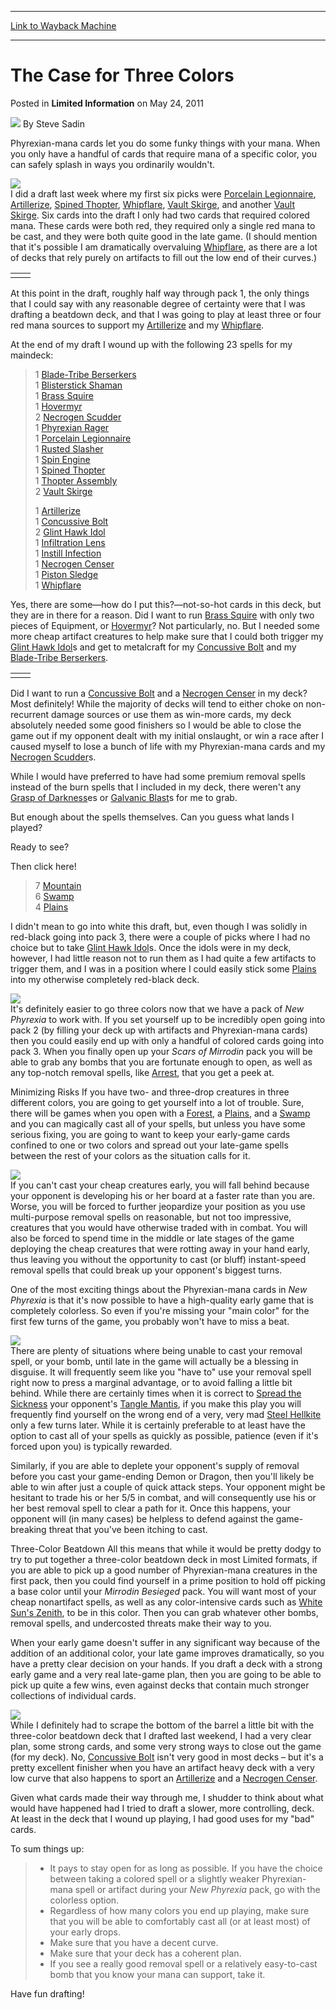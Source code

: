 
---
[Link to Wayback Machine](https://web.archive.org/web/20211023151025/https://magic.wizards.com/en/articles/archive/limited-information/case-three-colors-2011-05-23)

[_metadata_:author]:- "Steve Sadin"
[_metadata_:description]:- "Phyrexian-mana cards let you do some funky things with your mana. When you only have a handful of cards that require mana of a specific color, you can safely splash in ways you ordinarily wouldn't.I did a draft last week where my first six picks were Porcelain Legionnaire, Artillerize, Spined Thopter, Whipflare, Vault Skirge, and another Vault Skirge. Six cards into the draft"
[_metadata_:generator]:- "Drupal 7 (http://drupal.org)"
[_metadata_:node]:- "192281"
[_metadata_:path_date]:- "2011-05-23"
[_metadata_:publish_date]:- "2011-05-24"
[_metadata_:source]:- "div-main-content"
[_metadata_:title]:- "The Case for Three Colors"
[_metadata_:wayback_capture_timestamp]:- "2021-10-23 15:10:25"
[_metadata_:wayback_raw_url]:- "https://web.archive.org/web/20211023151025id_/https://magic.wizards.com/en/articles/archive/limited-information/case-three-colors-2011-05-23"
[_metadata_:wayback_url]:- "https://magic.wizards.com/en/articles/archive/limited-information/case-three-colors-2011-05-23"
---


The Case for Three Colors
=========================



 Posted in **Limited Information**
 on May 24, 2011 






![](https://media.magic.wizards.com/styles/auth_small/public/images/person/authorpic_SteveSadin.jpg)
By Steve Sadin











Phyrexian-mana cards let you do some funky things with your mana. When you only have a handful of cards that require mana of a specific color, you can safely splash in ways you ordinarily wouldn't.

![](https://media.wizards.com/images/magic/daily/li/li144_pMana.jpg)  
I did a draft last week where my first six picks were [Porcelain Legionnaire](https://gatherer.wizards.com/Pages/Card/Details.aspx?name=Porcelain+Legionnaire), [Artillerize](https://gatherer.wizards.com/Pages/Card/Details.aspx?name=Artillerize), [Spined Thopter](https://gatherer.wizards.com/Pages/Card/Details.aspx?name=Spined+Thopter), [Whipflare](https://gatherer.wizards.com/Pages/Card/Details.aspx?name=Whipflare), [Vault Skirge](https://gatherer.wizards.com/Pages/Card/Details.aspx?name=Vault+Skirge), and another [Vault Skirge](https://gatherer.wizards.com/Pages/Card/Details.aspx?name=Vault+Skirge). Six cards into the draft I only had two cards that required colored mana. These cards were both red, they required only a single red mana to be cast, and they were both quite good in the late game. (I should mention that it's possible I am dramatically overvaluing [Whipflare](https://gatherer.wizards.com/Pages/Card/Details.aspx?name=Whipflare), as there are a lot of decks that rely purely on artifacts to fill out the low end of their curves.)



|  |  |
| --- | --- |
|  |  |

At this point in the draft, roughly half way through pack 1, the only things that I could say with any reasonable degree of certainty were that I was drafting a beatdown deck, and that I was going to play at least three or four red mana sources to support my [Artillerize](https://gatherer.wizards.com/Pages/Card/Details.aspx?name=Artillerize) and my [Whipflare](https://gatherer.wizards.com/Pages/Card/Details.aspx?name=Whipflare).

At the end of my draft I wound up with the following 23 spells for my maindeck:


> 1 [Blade-Tribe Berserkers](https://gatherer.wizards.com/Pages/Card/Details.aspx?name=Blade-Tribe+Berserkers)  
>  1 [Blisterstick Shaman](https://gatherer.wizards.com/Pages/Card/Details.aspx?name=Blisterstick+Shaman)  
>  1 [Brass Squire](https://gatherer.wizards.com/Pages/Card/Details.aspx?name=Brass+Squire)  
>  1 [Hovermyr](https://gatherer.wizards.com/Pages/Card/Details.aspx?name=Hovermyr)  
>  2 [Necrogen Scudder](https://gatherer.wizards.com/Pages/Card/Details.aspx?name=Necrogen+Scudder)  
>  1 [Phyrexian Rager](https://gatherer.wizards.com/Pages/Card/Details.aspx?name=Phyrexian+Rager)  
>  1 [Porcelain Legionnaire](https://gatherer.wizards.com/Pages/Card/Details.aspx?name=Porcelain+Legionnaire)  
>  1 [Rusted Slasher](https://gatherer.wizards.com/Pages/Card/Details.aspx?name=Rusted+Slasher)  
>  1 [Spin Engine](https://gatherer.wizards.com/Pages/Card/Details.aspx?name=Spin+Engine)  
>  1 [Spined Thopter](https://gatherer.wizards.com/Pages/Card/Details.aspx?name=Spined+Thopter)  
>  1 [Thopter Assembly](https://gatherer.wizards.com/Pages/Card/Details.aspx?name=Thopter+Assembly)  
>  2 [Vault Skirge](https://gatherer.wizards.com/Pages/Card/Details.aspx?name=Vault+Skirge)
> 
> 1 [Artillerize](https://gatherer.wizards.com/Pages/Card/Details.aspx?name=Artillerize)  
>  1 [Concussive Bolt](https://gatherer.wizards.com/Pages/Card/Details.aspx?name=Concussive+Bolt)  
>  2 [Glint Hawk Idol](https://gatherer.wizards.com/Pages/Card/Details.aspx?name=Glint+Hawk+Idol)  
>  1 [Infiltration Lens](https://gatherer.wizards.com/Pages/Card/Details.aspx?name=Infiltration+Lens)  
>  1 [Instill Infection](https://gatherer.wizards.com/Pages/Card/Details.aspx?name=Instill+Infection)  
>  1 [Necrogen Censer](https://gatherer.wizards.com/Pages/Card/Details.aspx?name=Necrogen+Censer)  
>  1 [Piston Sledge](https://gatherer.wizards.com/Pages/Card/Details.aspx?name=Piston+Sledge)  
>  1 [Whipflare](https://gatherer.wizards.com/Pages/Card/Details.aspx?name=Whipflare)
> 
> 

Yes, there are some—how do I put this?—not-so-hot cards in this deck, but they are in there for a reason. Did I want to run [Brass Squire](https://gatherer.wizards.com/Pages/Card/Details.aspx?name=Brass+Squire) with only two pieces of Equipment, or [Hovermyr](https://gatherer.wizards.com/Pages/Card/Details.aspx?name=Hovermyr)? Not particularly, no. But I needed some more cheap artifact creatures to help make sure that I could both trigger my [Glint Hawk Idol](https://gatherer.wizards.com/Pages/Card/Details.aspx?name=Glint+Hawk+Idol)s and get to metalcraft for my [Concussive Bolt](https://gatherer.wizards.com/Pages/Card/Details.aspx?name=Concussive+Bolt) and my [Blade-Tribe Berserkers](https://gatherer.wizards.com/Pages/Card/Details.aspx?name=Blade-Tribe+Berserkers).



|  |  |
| --- | --- |
|  |  |

Did I want to run a [Concussive Bolt](https://gatherer.wizards.com/Pages/Card/Details.aspx?name=Concussive+Bolt) and a [Necrogen Censer](https://gatherer.wizards.com/Pages/Card/Details.aspx?name=Necrogen+Censer) in my deck? Most definitely! While the majority of decks will tend to either choke on non-recurrent damage sources or use them as win-more cards, my deck absolutely needed some good finishers so I would be able to close the game out if my opponent dealt with my initial onslaught, or win a race after I caused myself to lose a bunch of life with my Phyrexian-mana cards and my [Necrogen Scudder](https://gatherer.wizards.com/Pages/Card/Details.aspx?name=Necrogen+Scudder)s.

While I would have preferred to have had some premium removal spells instead of the burn spells that I included in my deck, there weren't any [Grasp of Darkness](https://gatherer.wizards.com/Pages/Card/Details.aspx?name=Grasp+of+Darkness)es or [Galvanic Blast](https://gatherer.wizards.com/Pages/Card/Details.aspx?name=Galvanic+Blast)s for me to grab.

But enough about the spells themselves. Can you guess what lands I played?

  
  
  
  
  
  
  
  
  
  
Ready to see?

Then click here!


> 7 [Mountain](https://gatherer.wizards.com/Pages/Card/Details.aspx?name=Mountain)  
>  6 [Swamp](https://gatherer.wizards.com/Pages/Card/Details.aspx?name=Swamp)  
>  4 [Plains](https://gatherer.wizards.com/Pages/Card/Details.aspx?name=Plains)
> 
> 

I didn't mean to go into white this draft, but, even though I was solidly in red-black going into pack 3, there were a couple of picks where I had no choice but to take [Glint Hawk Idol](https://gatherer.wizards.com/Pages/Card/Details.aspx?name=Glint+Hawk+Idol)s. Once the idols were in my deck, however, I had little reason not to run them as I had quite a few artifacts to trigger them, and I was in a position where I could easily stick some [Plains](https://gatherer.wizards.com/Pages/Card/Details.aspx?name=Plains) into my otherwise completely red-black deck.

![](https://media.wizards.com/images/magic/daily/li/li144_glintHawk.jpg)  
It's definitely easier to go three colors now that we have a pack of *New Phyrexia* to work with. If you set yourself up to be incredibly open going into pack 2 (by filling your deck up with artifacts and Phyrexian-mana cards) then you could easily end up with only a handful of colored cards going into pack 3. When you finally open up your *Scars of Mirrodin* pack you will be able to grab any bombs that you are fortunate enough to open, as well as any top-notch removal spells, like [Arrest](https://gatherer.wizards.com/Pages/Card/Details.aspx?name=Arrest), that you get a peek at.

Minimizing Risks
If you have two- and three-drop creatures in three different colors, you are going to get yourself into a lot of trouble. Sure, there will be games when you open with a [Forest](https://gatherer.wizards.com/Pages/Card/Details.aspx?name=Forest), a [Plains](https://gatherer.wizards.com/Pages/Card/Details.aspx?name=Plains), and a [Swamp](https://gatherer.wizards.com/Pages/Card/Details.aspx?name=Swamp) and you can magically cast all of your spells, but unless you have some serious fixing, you are going to want to keep your early-game cards confined to one or two colors and spread out your late-game spells between the rest of your colors as the situation calls for it.

![](https://media.wizards.com/images/magic/daily/li/li144_spread.jpg)  
If you can't cast your cheap creatures early, you will fall behind because your opponent is developing his or her board at a faster rate than you are. Worse, you will be forced to further jeopardize your position as you use multi-purpose removal spells on reasonable, but not too impressive, creatures that you would have otherwise traded with in combat. You will also be forced to spend time in the middle or late stages of the game deploying the cheap creatures that were rotting away in your hand early, thus leaving you without the opportunity to cast (or bluff) instant-speed removal spells that could break up your opponent's biggest turns.

One of the most exciting things about the Phyrexian-mana cards in *New Phyrexia* is that it's now possible to have a high-quality early game that is completely colorless. So even if you're missing your "main color" for the first few turns of the game, you probably won't have to miss a beat.

![](https://media.wizards.com/images/magic/daily/li/li144_gameState.jpg)  
There are plenty of situations where being unable to cast your removal spell, or your bomb, until late in the game will actually be a blessing in disguise. It will frequently seem like you "have to" use your removal spell right now to press a marginal advantage, or to avoid falling a little bit behind. While there are certainly times when it is correct to [Spread the Sickness](https://gatherer.wizards.com/Pages/Card/Details.aspx?name=Spread+the+Sickness) your opponent's [Tangle Mantis](https://gatherer.wizards.com/Pages/Card/Details.aspx?name=Tangle+Mantis), if you make this play you will frequently find yourself on the wrong end of a very, very mad [Steel Hellkite](https://gatherer.wizards.com/Pages/Card/Details.aspx?name=Steel+Hellkite) only a few turns later. While it is certainly preferable to at least have the option to cast all of your spells as quickly as possible, patience (even if it's forced upon you) is typically rewarded.

Similarly, if you are able to deplete your opponent's supply of removal before you cast your game-ending Demon or Dragon, then you'll likely be able to win after just a couple of quick attack steps. Your opponent might be hesitant to trade his or her 5/5 in combat, and will consequently use his or her best removal spell to clear a path for it. Once this happens, your opponent will (in many cases) be helpless to defend against the game-breaking threat that you've been itching to cast.

Three-Color Beatdown
All this means that while it would be pretty dodgy to try to put together a three-color beatdown deck in most Limited formats, if you are able to pick up a good number of Phyrexian-mana creatures in the first pack, then you could find yourself in a prime position to hold off picking a base color until your *Mirrodin Besieged* pack. You will want most of your cheap nonartifact spells, as well as any color-intensive cards such as [White Sun's Zenith](https://gatherer.wizards.com/Pages/Card/Details.aspx?name=White+Sun%27s+Zenith), to be in this color. Then you can grab whatever other bombs, removal spells, and undercosted threats make their way to you.

When your early game doesn't suffer in any significant way because of the addition of an additional color, your late game improves dramatically, so you have a pretty clear decision on your hands. If you draft a deck with a strong early game and a very real late-game plan, then you are going to be able to pick up quite a few wins, even against decks that contain much stronger collections of individual cards.

![](https://media.wizards.com/images/magic/daily/li/li144_artillerize.jpg)  
While I definitely had to scrape the bottom of the barrel a little bit with the three-color beatdown deck that I drafted last weekend, I had a very clear plan, some strong cards, and some very strong ways to close out the game (for my deck). No, [Concussive Bolt](https://gatherer.wizards.com/Pages/Card/Details.aspx?name=Concussive+Bolt) isn't very good in most decks – but it's a pretty excellent finisher when you have an artifact heavy deck with a very low curve that also happens to sport an [Artillerize](https://gatherer.wizards.com/Pages/Card/Details.aspx?name=Artillerize) and a [Necrogen Censer](https://gatherer.wizards.com/Pages/Card/Details.aspx?name=Necrogen+Censer).

Given what cards made their way through me, I shudder to think about what would have happened had I tried to draft a slower, more controlling, deck. At least in the deck that I wound up playing, I had good uses for my "bad" cards.

To sum things up:


> * It pays to stay open for as long as possible. If you have the choice between taking a colored spell or a slightly weaker Phyrexian-mana spell or artifact during your *New Phyrexia* pack, go with the colorless option.
> * Regardless of how many colors you end up playing, make sure that you will be able to comfortably cast all (or at least most) of your early drops.
> * Make sure that you have a decent curve.
> * Make sure that your deck has a coherent plan.
> * If you see a really good removal spell or a relatively easy-to-cast bomb that you know your mana can support, take it.
> 

Have fun drafting!







